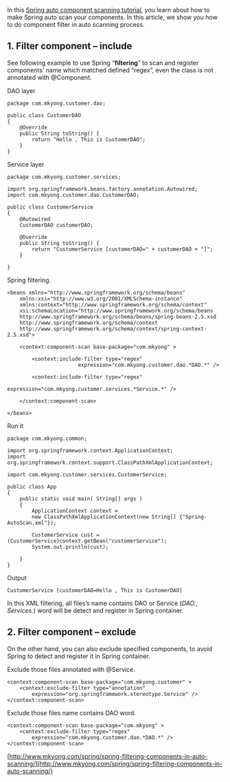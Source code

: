 In this [Spring auto component scanning tutorial](http://www.mkyong.com/spring/spring-auto-scanning-components/), you learn about how to make Spring auto scan your components. In this article, we show you how to do component filter in auto scanning process.

## 1\. Filter component – include

See following example to use Spring “**filtering**” to scan and register components’ name which matched defined “regex”, even the class is not annotated with @Component.

DAO layer

    package com.mkyong.customer.dao;

    public class CustomerDAO
    {
    	@Override
    	public String toString() {
    		return "Hello , This is CustomerDAO";
    	}
    }

Service layer

    package com.mkyong.customer.services;

    import org.springframework.beans.factory.annotation.Autowired;
    import com.mkyong.customer.dao.CustomerDAO;

    public class CustomerService
    {
    	@Autowired
    	CustomerDAO customerDAO;

    	@Override
    	public String toString() {
    		return "CustomerService [customerDAO=" + customerDAO + "]";
    	}

    }

Spring filtering.

    <beans xmlns="http://www.springframework.org/schema/beans"
    	xmlns:xsi="http://www.w3.org/2001/XMLSchema-instance"
    	xmlns:context="http://www.springframework.org/schema/context"
    	xsi:schemaLocation="http://www.springframework.org/schema/beans
    	http://www.springframework.org/schema/beans/spring-beans-2.5.xsd
    	http://www.springframework.org/schema/context
    	http://www.springframework.org/schema/context/spring-context-2.5.xsd">

    	<context:component-scan base-package="com.mkyong" >

    		<context:include-filter type="regex"
                           expression="com.mkyong.customer.dao.*DAO.*" />

    		<context:include-filter type="regex"
                           expression="com.mkyong.customer.services.*Service.*" />

    	</context:component-scan>

    </beans>

Run it

    package com.mkyong.common;

    import org.springframework.context.ApplicationContext;
    import org.springframework.context.support.ClassPathXmlApplicationContext;

    import com.mkyong.customer.services.CustomerService;

    public class App
    {
        public static void main( String[] args )
        {
        	ApplicationContext context =
    		new ClassPathXmlApplicationContext(new String[] {"Spring-AutoScan.xml"});

        	CustomerService cust = (CustomerService)context.getBean("customerService");
        	System.out.println(cust);

        }
    }

Output

    CustomerService [customerDAO=Hello , This is CustomerDAO]

In this XML filtering, all files’s name contains DAO or Service (*DAO.*, *Services.*) word will be detect and register in Spring container.

## 2\. Filter component – exclude

On the other hand, you can also exclude specified components, to avoid Spring to detect and register it in Spring container.

Exclude those files annotated with @Service.

    <context:component-scan base-package="com.mkyong.customer" >
    	<context:exclude-filter type="annotation"
    		expression="org.springframework.stereotype.Service" />
    </context:component-scan>

Exclude those files name contains DAO word.

    <context:component-scan base-package="com.mkyong" >
    	<context:exclude-filter type="regex"
    		expression="com.mkyong.customer.dao.*DAO.*" />
    </context:component-scan>

[http://www.mkyong.com/spring/spring-filtering-components-in-auto-scanning/](http://www.mkyong.com/spring/spring-filtering-components-in-auto-scanning/)
